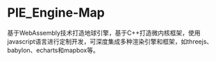 # PIE_Engine-Map
基于WebAssembly技术打造地球引擎，基于C++打造微内核框架，使用javascript语言进行定制开发，可深度集成多种渲染引擎和框架，如threejs、babylon、echarts和mapbox等。
